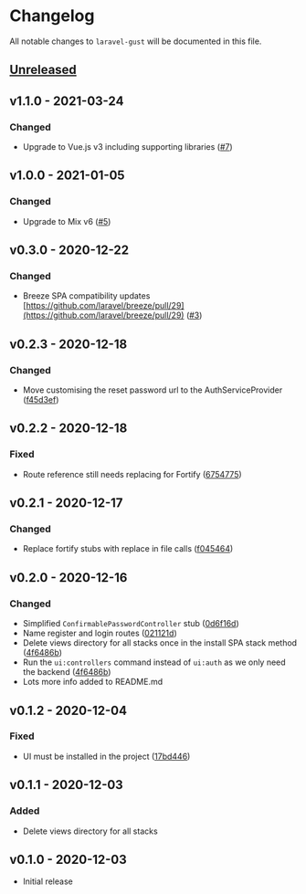 # Changelog

All notable changes to `laravel-gust` will be documented in this file.

## [Unreleased](https://github.com/sambindoff/laravel-gust/compare/v1.1.0...main)

## v1.1.0 - 2021-03-24

### Changed

- Upgrade to Vue.js v3 including supporting libraries ([#7](https://github.com/sambindoff/laravel-gust/pull/7))

## v1.0.0 - 2021-01-05

### Changed

- Upgrade to Mix v6 ([#5](https://github.com/sambindoff/laravel-gust/pull/5))

## v0.3.0 - 2020-12-22

### Changed

- Breeze SPA compatibility updates [https://github.com/laravel/breeze/pull/29](https://github.com/laravel/breeze/pull/29) ([#3](https://github.com/sambindoff/laravel-gust/pull/3))

## v0.2.3 - 2020-12-18

### Changed

- Move customising the reset password url to the AuthServiceProvider ([f45d3ef](https://github.com/sambindoff/laravel-gust/commit/f45d3ef7b064dd122d032d926ecb9138fc5b2529))

## v0.2.2 - 2020-12-18

### Fixed

- Route reference still needs replacing for Fortify ([6754775](https://github.com/sambindoff/laravel-gust/commit/67547753a2f0ce43e7740289da1f99ad28452172))

## v0.2.1 - 2020-12-17

### Changed

- Replace fortify stubs with replace in file calls ([f045464](https://github.com/sambindoff/laravel-gust/commit/f04546495e96ba71ad9f5d3de4311441d6832663))

## v0.2.0 - 2020-12-16

### Changed

- Simplified `ConfirmablePasswordController` stub ([0d6f16d](https://github.com/sambindoff/laravel-gust/commit/0d6f16d17b269af1ba811dce4f763601c603e59e))
- Name register and login routes ([021121d](https://github.com/sambindoff/laravel-gust/commit/021121da4140cad526afc36638f59afa2fdec482))
- Delete views directory for all stacks once in the install SPA stack method ([4f6486b](https://github.com/sambindoff/laravel-gust/commit/4f6486b318f8be67e95f0e4cab767ce7eee7871f))
- Run the `ui:controllers` command instead of `ui:auth` as we only need the backend ([4f6486b](https://github.com/sambindoff/laravel-gust/commit/4f6486b318f8be67e95f0e4cab767ce7eee7871f))
- Lots more info added to README.md

## v0.1.2 - 2020-12-04

### Fixed

- UI must be installed in the project ([17bd446](https://github.com/sambindoff/laravel-gust/commit/17bd44622e130d697445dbf3e49ab350ecf1b63e))

## v0.1.1 - 2020-12-03

### Added

- Delete views directory for all stacks

## v0.1.0 - 2020-12-03

- Initial release
